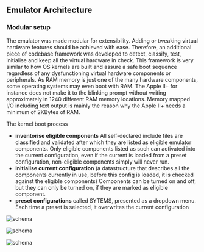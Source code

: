## Emulator Architecture
 
### Modular setup

The emulator was made modular for extensibility.  Adding or tweaking virtual hardware features should be achieved with ease.
Therefore, an additional piece of codebase framework was developed to detect, classify, test, initialise and keep all the virtual hardware in check.  This framework is very similar to how OS kernels are built and assure a safe boot sequence regardless of any dysfunctioning virtual hardware components or peripherals.  As RAM memory is just one of the many hardware components, some operating systems may even boot with RAM.  The Apple II+ for instance does not make it to the blinking prompt without writing approximately in 1240 different RAM memory locations.  Memory mapped I/O including text output is mainly the reason why the Apple II+ needs a minimum of 2KBytes of RAM.

The kernel boot process 
- **inventorise eligible components**  All self-declared include files are classified and validated after which they are listed as eligible emulator components.  Only eligible components listed as such can activated into the current configuration, even if the current is loaded from a preset configuration, non-eligible components simply will never run.
- **initialise current configuration** (a datastructure that describes all the components currently in use, before this config is loaded, it is checked against the eligible components)  Components can be turned on and off, but they can only be turned on, if they are marked as eligible component.
- **preset configurations** called SYTEMS, presented as a dropdown menu. Each time a preset is selected, it overwrites the current configuration

![schema](https://www.plantuml.com/plantuml/png/HO_F2i8m3CRlUOeKTt05mJytPR07yEv1F1GNky2sbbeHtzui5dTBFdw_j5_xp2xbaQTkT15Cxcaa7DZtsIVt0HDJk5FtIeJL8uHrvPAl0T6yUnuaazKqMmaaghWvw6JjTHNTG3uHJJSK1Xj50N5HkOWgMEIPOGtqbgwumTrFegbJhport2p80ipJ_zS0zdZH-1n2F86MsDVG2bHAVm40)

![schema](https://www.plantuml.com/plantuml/png/PP91Jy9048Nl-ojUE6aC978aOl20DxY01nCJidR7jgRTRNQca0Rzxqvt4p1wMURDlZTyqtR5OgFqRMEAnZBZEOHxd0tm6deKrgDdKiLqf6WRDBKdLZsRwM4PWxfErikel4CPGzzflLpg8LNjIuQ4agIYE2OEXr-JAtkaSKPh_P2J_6_eTAh77NJ2PjZQbcvkLQ-zG_X00ZRV6HmlJ17dX8QD_c5md2bp_19EwicvICofeVvTQ0bC8XHL9XDV8qgDBjP7AmHdnUOjQY-m9IL6a2_Yq0cv3BoJgAkZKwvJY4uPJS9x-9ggUNp4IIyMLnJepMEwIjsyhJ761o74kgnaNFbloW3xzMvlo3kCpcoVxAkQauR-5i5xAfJjpKkulCZm_gbDdarW6Tjvuj7Tnt8xro9JhdImVXi_)


![schema](https://www.plantuml.com/plantuml/png/RP4nRy8m48Nt_8gJku9A0g4L4wXR1nOcL7LmyO7TEdPaNrgXAl-zzWMeedR8HVUzlASNUnr91dgFtXLtsfoqJG-1i3BILZOeHbGg5J160VSW3eREOxNLtk6sQzum39_CU3ecelWk0CJHX4lm2iIprqvCChRob-uQGth09cwi-SoKGeUCv2clrMDUhdqIoE49H0g8jBbXKPLGEGKxvXmAG_KiRl4BzZvyN7aaISZ2_efQdw1zyefvEPjLvNIUNYB9FNSO_VKANhAFwx2VpYqxjM_maWct8-5-5THrFIsh-K8K_UIlqn-Fvl2lTxbOidTHBny4otsQhzpge8rL0LrkD93O-YxcHDTPM_J56ftAr_u3)
